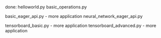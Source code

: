 done:
helloworld.py
basic_operations.py


basic_eager_api.py      - more application
neural_network_eager_api.py


tensorboard_basic.py    - more application
tensorboard_advanced.py - more application


